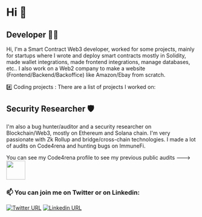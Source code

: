 # Hi 👋

## Developer 👨‍💻
Hi, I'm a Smart Contract Web3 developer, worked for some projects, mainly for startups where I wrote and deploy smart contracts mostly in Solidity, made wallet integrations, made frontend integrations, manage databases, etc..
I also work on a Web2 company to make a website (Frontend/Backend/Backoffice) like Amazon/Ebay from scratch.


#️⃣ Coding projects : 
   There are a list of projects I worked on: 
   

## Security Researcher 🛡️
I'm also a bug hunter/auditor and a security researcher on Blockchain/Web3, mostly on Ethereum and Solana chain. I'm very passionate with Zk Rollup and bridge/cross-chain technologies.
I made a lot of audits on Code4rena and hunting bugs on ImmuneFi.

You can see my Code4rena profile to see my previous public audits ---> [<img src="https://avatars.githubusercontent.com/u/79111793?s=200&v=4" width="50" height="50">](https://code4rena.com/@Fulum)


### 📫 You can join me on Twitter or on Linkedin:

  [![Twitter URL](https://img.freepik.com/vecteurs-libre/nouvelle-conception-icone-x-du-logo-twitter-2023_1017-45418.jpg?size=338&ext=jpg&ga=GA1.1.2008272138.1715558400&semt=ais_user)](https://twitter.com/0xFulum)
    [![Linkedin URL](https://encrypted-tbn0.gstatic.com/images?q=tbn:ANd9GcROKs8r8Zd_xOz-qdO6Mk9bQXGh-CP4kiHqJtIsZ2CP2Q&s)](https://www.linkedin.com/in/axel-aramburu-78b233256/)
